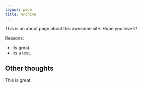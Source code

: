 ```yaml
---
layout: page
title: Archive
---
```


This is an about page about this awesome site.
Hope you love it!

Reasons:
- its great.
- its a test.

## Other thoughts

This is great.
